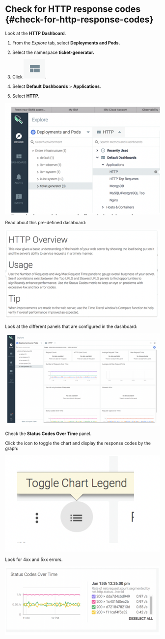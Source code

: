 # Check for HTTP response codes {#check-for-http-response-codes}

Look at the **HTTP Dashboard**.

1. From the _Explore_ tab, select **Deployments and Pods.**

2. Select the namespace **ticket-generator.**

3. Click ![ ](../images/sysdig_img33a.png).

4. Select **Default Dashboards** &gt; **Applications**.

5. Select **HTTP**.

![ ](../images/sysdig_img52.png)

Read about this pre-defined dashboard:

![ ](../images/sysdig_img53.png)

Look at the different panels that are configured in the dashboard:

![ ](../images/sysdig_img54.png)

Check the **Status Codes Over Time** panel.

Click the icon to toggle the chart and display the response codes by the graph:

![ ](../images/sysdig_img55.png)

Look for 4xx and 5xx errors.

![ ](../images/sysdig_img56.png)
